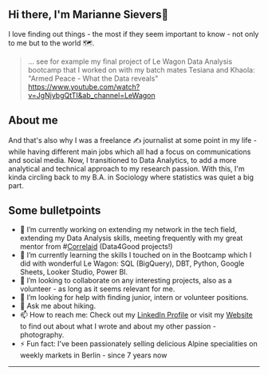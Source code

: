 ## Hi there, I'm Marianne Sievers👋

I love finding out things - the most if they seem important to know - not only to me but to the world 🗺️.
> ... see for example my final project of Le Wagon Data Analysis bootcamp that I worked on with my batch mates Tesiana and Khaola: "Armed Peace - What the Data reveals" https://www.youtube.com/watch?v=JgNjybgQtTI&ab_channel=LeWagon

## About me
And that's also why I was a freelance ✍️ journalist at some point in my life - while having different main jobs which all had a focus on communications and social media.
Now, I transitioned to Data Analytics, to add a more analytical and technical approach to my research passion. With this, I'm kinda circling back to my B.A. in  Sociology where statistics was quiet a big part.

## Some bulletpoints
- 🔭 I’m currently working on extending my network in the tech field, extending my Data Analysis skills, meeting frequently with my great mentor from #[Correlaid]([url](https://www.correlaid.org/)) (Data4Good projects!)
- 🌱 I’m currently learning the skills I touched on in the Bootcamp which I did with wonderful Le Wagon: SQL (BigQuery), DBT, Python, Google Sheets, Looker Studio, Power BI.
-  👯 I’m looking to collaborate on any interesting projects, also as a volunteer - as long as it seems relevant for me.
- 🤔 I’m looking for help with finding junior, intern or volunteer positions.
- 💬 Ask me about hiking.
- 📫 How to reach me: Check out my [LinkedIn Profile]([url](https://www.linkedin.com/in/mariannesievers/)) or visit my [Website]([url](https://www.whatneedstobeshot.com/)) to find out about what I wrote and about my other passion - photography.
- ⚡ Fun fact: I've been passionately selling delicious Alpine specialities on weekly markets in Berlin - since 7 years now
---

